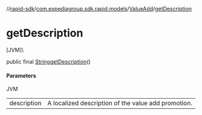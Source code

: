 //[rapid-sdk](../../../index.md)/[com.expediagroup.sdk.rapid.models](../index.md)/[ValueAdd](index.md)/[getDescription](get-description.md)

# getDescription

[JVM]\

public final [String](https://docs.oracle.com/javase/8/docs/api/java/lang/String.html)[getDescription](get-description.md)()

#### Parameters

JVM

| | |
|---|---|
| description | A localized description of the value add promotion. |

